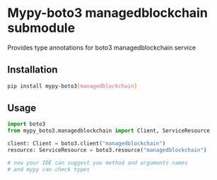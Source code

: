 # Mypy-boto3 managedblockchain submodule

Provides type annotations for boto3 managedblockchain service

## Installation

```bash
pip install mypy-boto3[managedblockchain]
```

## Usage

```python
import boto3
from mypy_boto3.managedblockchain import Client, ServiceResource

client: Client = boto3.client("managedblockchain")
resource: ServiceResource = boto3.resource("managedblockchain")

# now your IDE can suggest you method and arguments names
# and mypy can check types
```

